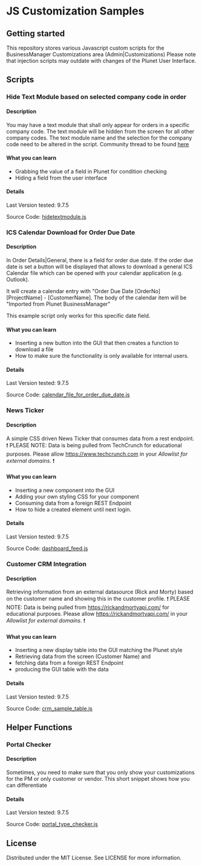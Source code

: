 # JS Customization Samples
## Getting started
This repository stores various Javascript custom scripts for the BusinessManager Customizations area (Admin|Customizations) Please note that injection scripts may outdate with changes of the Plunet User Interface.

## Scripts

### Hide Text Module based on selected company code in order
#### Description
You may have a text module that shall only appear for orders in a specific company code. The text module will be hidden from the screen for all other company codes.
The text module name and the selection for the company code need to be altered in the script. Community thread to be found [here](https://community.plunet.com/t/m1h4s0k)

#### What you can learn
- Grabbing the value of a field in Plunet for condition checking
- Hiding a field from the user interface

#### Details
Last Version tested: 9.7.5

Source Code: [hidetextmodule.js](https://github.com/PlunetBusinessManager/JS-Customization-Samples/blob/main/hidetextmodule.js "hidetextmodule.js")

### ICS Calendar Download for Order Due Date
#### Description
In Order Details|General, there is a field for order due date. If the order due date is set a button will be displayed that allows to download a general ICS Calendar file which can be opened with your calendar application (e.g. Outlook).

It will create a calendar entry with "Order Due Date [OrderNo] [ProjectName] - [CustomerName]. The body of the calendar item will be "Imported from Plunet BusinessManager"

This example script only works for this specific date field.

#### What you can learn
- Inserting a new button into the GUI that then creates a function to download a file
- How to make sure the functionality is only available for internal users.

#### Details
Last Version tested: 9.7.5

Source Code: [calendar_file_for_order_due_date.js](https://github.com/PlunetBusinessManager/JS-Customization-Samples/blob/main/calendar_file_for_order_due_date.js "calendar_file_for_order_due_date.js")

### News Ticker
#### Description
A simple CSS driven News Ticker that consumes data from a rest endpoint.
:exclamation: PLEASE NOTE: Data is being pulled from TechCrunch for educational purposes. Please allow https://www.techcrunch.com in your _Allowlist for external domains_. :exclamation:

#### What you can learn
- Inserting a new component into the GUI
- Adding your own styling CSS for your component
- Consuming data from a foreign REST Endpoint
- How to hide a created element until next login.

#### Details
Last Version tested: 9.7.5

Source Code: [dashboard_feed.js](https://github.com/PlunetBusinessManager/JS-Customization-Samples/blob/main/dashboard_feed.js "dashboard_feed.js")

### Customer CRM Integration
#### Description
Retrieving information from an external datasource (Rick and Morty) based on the customer name and showing this in the customer profile.
:exclamation: PLEASE NOTE: Data is being pulled from https://rickandmortyapi.com/ for educational purposes. Please allow https://rickandmortyapi.com/ in your _Allowlist for external domains_. :exclamation:

#### What you can learn
- Inserting a new display table into the GUI matching the Plunet style
- Retrieving data from the screen (Customer Name) and
- fetching data from a foreign REST Endpoint
- producing the GUI table with the data

#### Details
Last Version tested: 9.7.5

Source Code: [crm_sample_table.js](https://github.com/PlunetBusinessManager/JS-Customization-Samples/blob/main/crm_sample_table.js "crm_sample_table.js")

## Helper Functions

### Portal Checker
#### Description
Sometimes, you need to make sure that you only show your customizations for the PM or only customer or vendor. This short snippet shows how you can differentiate

#### Details
Last Version tested: 9.7.5

Source Code: [portal_type_checker.js](https://github.com/PlunetBusinessManager/JS-Customization-Samples/blob/main/portal_type_checker.js "portal_type_checker.js")



## License
Distributed under the MIT License. See LICENSE for more information.
